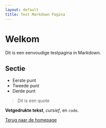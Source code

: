 ```yaml
---
layout: default
title: Test Markdown Pagina
---
```


# Welkom

Dit is een eenvoudige testpagina in Markdown.

## Sectie

- Eerste punt
- Tweede punt
- Derde punt

> Dit is een quote

**Vetgedrukte tekst**, *cursief*, en `code`.

[Terug naar de homepage](index.html)
